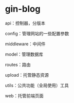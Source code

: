 # gin-blog




api：控制器，分版本

config：管理网站的一些配置参数

middleware：中间件

model：管理数据库

routes：路由

upload：托管静态资源

utils：公共功能（全局使用）工具

web：托管前端页面
